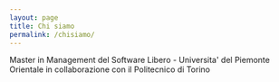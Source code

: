```yaml
---
layout: page
title: Chi siamo
permalink: /chisiamo/
---
```


Master in Management del Software Libero - Universita' del Piemonte Orientale in collaborazione con il Politecnico di Torino

